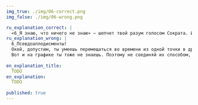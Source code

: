 ```yaml
---
img_true: ./img/06-correct.png
img_false: ./img/06-wrong.png

ru_explanation_correct: |
  «6_Я знаю, что ничего не знаю» — шепчет твой разум голосом Сократа. И вы оба правы: значения между точками неизвестны, а значит соединять их может только безопасная прямая.
ru_explanation_wrong: |
  6_Псевдоаплодисменты! 
  Окей, допустим, ты умеешь перемещаться во времени из одной точки в другую. Ты знаешь, что произойдет между точками? Нет. 
  Вот и на графике ты тоже не знаешь. Поэтому не соединяй их способом, который даст надежду, что ты в курсе произошедшего. Выбери простой и безопасный способ — соедини прямой линией.  
  
en_explanation_title:
  TODO
en_explanation:
  TODO
  
published: true
---
```


